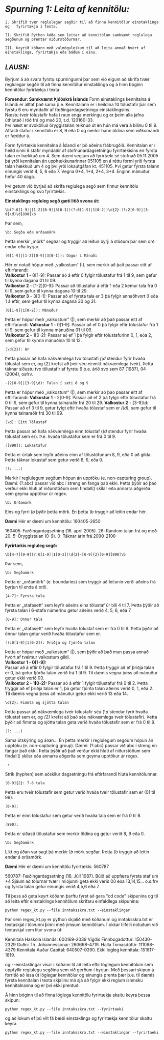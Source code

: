 # *Spurning 1: Leita af kennitölu:*

    I. Skrifið tvær reglulegar segðir til að finna kennitölur einstaklinga og   fyrirtækja í texta.

    II. Skrifið Python kóða sem leitar að kennitölum samkvæmt reglulegu segðunum og prentar niðurstöðurnar.
    
    III. Keyrið kóðann með valmöguleikum til að leita annað hvort af einstaklinga, fyrirtækja eða báðum í einu.

## *LAUSN:*
Byrjum á að svara fyrstu spurningunni þar sem við eigum að skrifa tvær reglulegar segðir til að finna kennitölur einstaklinga og á hinn bóginn kennitölur fyrirtækja í texta:

**Forsendur: Samkvæmt Þjóðskrá Íslands** 
Form einstaklings kennitalna á Íslandi er alltaf það sama þ.e. Kennitalann er í heildina 10 tölustafir þar sem fyrstu 6 eru myndaðir af fæðingardagsetningu einstaklingsins.  
Næstu tveir tölustafir hafa í raun enga merkingu og er þeim alla jafna úthlutað í röð frá og með 20, t.d. 120160-33.   
Því næst er svokölluð öryggistalan reiknuð út en hún má vera á bilinu 0 til 9. Aftasti stafur í kennitölu er 8, 9 eða 0 og merkir hann öldina sem viðkomandi er fæddur á.

Form fyrirtækis kennitalna á Íslandi er þó aðeins frábrugðið. Kennitalan er í heild sinni 6 stafir myndaðir af stofnunardagsetningu fyrirtækisins en fyrsta talan er hækkuð um 4. Sem dæmi segjum að fyrirtæki sé stofnað 05.11.2005 þá yrði kennitalan án upphækkunarinnar 051105 en á réttu formi yrði fyrsta talan hækkuð um 4 og því yrði lokaútgáfan kt. 451105. Því getur fyrsta talann einungis verið 4, 5, 6 eða 7. Vegna 0+4, 1+4, 2+4, 3+4. Enginn mánuður hefur 40 daga.

Því getum við byrjað að skrifa reglulega segð sem finnur kennitölu einstaklings og svo fyrirtækis.  

**Einstaklings regluleg segð gæti litið svona út:**
```regex
\b(?:0[1-9]|[1-2][0-9]|3[0-1])(?:0[1-9]|1[0-2])\d{2}-(?:2[0-9]|[3-9]\d)\d[890]\b
```

Þar sem, 
```regex
\b: Segða eða orðaamörk
```
Þetta merkir „mörk“ segðar og tryggir að leitun byrji á stöðum þar sem orð endar eða byrjar. 

```regex
(0[1-9]|[1-2][0-9]|3[0-1]): Dagur í Mánuði
```
Hér er notað hópur með „valkostum“ (|), sem merkir að það passar eitt af eftirfarandi:  
**Valkostur 1** - 0[1-9]: Passar að á eftir 0 fylgir tölustafur frá 1 til 9, sem gefur til kynna dagana 01 til 09.  
**Valkostur 2** - [1-2][0-9]: Passar að tölustafur á eftir 1 eða 2 kemur tala frá 0 til 9, sem gefur til kynna dagana 10 til 29.  
**Valkostur 3** - 3[0-1]: Passar að ef fyrsta tala er 3 þá fylgir annaðhvort 0 eða 1 á eftir, sem gefur til kynna dagana 30 og 31.
```regex
(0[1-9]|1[0-2]): Mánuður
```
Þetta er hópur með „valkostum“ (|), sem merkir að það passar eitt af eftirfarandi:
**Valkostur 1** - 0[1-9]: Passar að ef 0 þá fylgir eftir tölustafur frá 1 til 9, sem gefur til kynna mánuðina 01 til 09.  
**Valkostur 2** - 1[0-2]: Passar að ef 1 þá fylgir eftir tölustafurinn 0, 1, eða 2, sem gefur til kynna mánuðina 10 til 12.
```regex
(\d{2}): Ár
```
Þetta passar að hafa nákvæmlega tvo tölustafi *(\d* stendur fyrir hvaða tölustaf sem er, og {2} krefst að þeir séu einmitt nákvæmlega tveir). Þetta táknar síðustu tvo tölustafir af fyrstu 6 þ.e. árið svo sem 87 (1987), 04 (2004), osfrv.

```regex
-(2[0-9]|[3-9]\d): Talan í sæti 8 og 9
```
Þetta er hópur með „valkostum“ (|), sem merkir að það passar eitt af eftirfarandi:
**Valkostur 1** - 2[0-9]: Passar að ef 2 þá fylgir eftir tölustafur frá 0 til 9, sem gefur til kynna talnaraðir frá 20 til 29.
**Valkostur 2** - [3-9]\d: Passar að ef 3 til 9, getur fylgt eftir hvaða tölustaf sem er *(\d)*, sem gefur til kynna talnaraðir frá 30 til 99.
```regex
(\d): Eitt Tölustaf
```
Þetta passar að hafa nákvæmlega einn tölustaf (*\d* stendur fyrir hvaða tölustaf sem er). Þ.e. hvaða tölustafur sem er frá 0 til 9.
```regex
([890]): Lokastafur
```

Þetta er úrtak sem leyfir aðeins einn af tölustöfunum 8, 9, eða 0 að gilda. Þetta táknar lokastaf sem getur verið 8, 9, eða 0.

```regex
(?: ...) 
```
Merkir í reglulegum segðum hópun án upptöku (e. non-capturing group). Dæmi: (?:abc) passar við abc í streng en fanga það ekki. Þetta þýðir að það verður ekki hluti af niðurstöðum sem findall() skilar eða annarra aðgerða sem geyma upptökur úr regex.

```regex
\b: Orðamörk
```
Eins og fyrri *\b* þýðir þetta mörk. En þetta *\b* tryggir að leitin endar hér. 

**Dæmi**
Hér er dæmi um kennitölu: 160405-2650

160405: Fæðingardagsetning (16. apríl 2005).
26: Random talan frá og með 20.
5: Öryggistalan (0-9).
0: Táknar árin frá 2000-2100 

**Fyrirtækis regluleg segð:**
```regex
\b[4-7][0-9](?:0[1-9]|1[0-2])\d{2}-[0-9]{2}[0-9][890]\b
```
Þar sem,
```regex
\b: Segðamörk
```
Þetta er „orðamörk“ (e. boundaries) sem tryggir að leitunin verði aðeins frá byrjun til enda á orði.
```regex
[4-7]: Fyrsta tala
```
Þetta er „stafasett“ sem leyfir aðeins eina tölustaf úr bili 4 til 7. Þetta þýðir að fyrsta talan í 6-stafa númerinu getur aðeins verið 4, 5, 6, eða 7.
```regex
[0-9]: Önnur tala
```
Þetta er „stafasett“ sem leyfir hvaða tölustaf sem er frá 0 til 9. Þetta þýðir að önnur talan getur verið hvaða tölustafur sem er.
```regex
(?:0[1-9]|1[0-2]): Þriðja og fjórða talan
```
Þetta er hópur með „valkostum“ (|), sem þýðir að það mun passa annað hvort af tveimur valkostum gildi.  
**Valkostur 1 - 0[1-9]:**   
Passar að á eftir 0 fylgir tölustafur frá 1 til 9. Þetta tryggir að ef þriðja talan er 0, þá getur fjórða talan verið frá 1 til 9. Til dæmis vegna þess að mánuður getur ekki verið 00.  
**Valkostur 2 - 1[0-2]:** 
Passar að á eftir 1 fylgir tölustafur frá 0 til 2. Þetta tryggir að ef þriðja talan er 1, þá getur fjórða talan aðeins verið 0, 1, eða 2. Til dæmis vegna þess að mánuður getur ekki verið 13 eða 14.
```regex
\d{2}: Fimmta og sjötta talan
```
Þetta passar að nákvæmlega tveir tölustafir séu (*\d* stendur fyrir hvaða tölustaf sem er, og *{2}* krefst að það séu nákvæmlega tveir tölustafir). Þetta þýðir að fimmta og sjötta talan geta verið hvaða tölustafir sem er frá 0 til 9.

```regex
(?: ...) 
```
Sama útskýring og áðan... En þetta merkir í reglulegum segðum hópun án upptöku (e. non-capturing group). Dæmi: (?:abc) passar við abc í streng en fangar það ekki. Þetta þýðir að það verður ekki hluti af niðurstöðum sem findall() skilar eða annarra aðgerða sem geyma upptökur úr regex.

```regex
-:
```
Strik (hyphen) sem aðskilur dagsetningu frá eftirfarandi hluta kennitölunnar.

```regex
[0-9]{2}: 7-8 tala
```
Þetta eru tveir tölustafir sem getur verið hvaða tveir tölustafir sem er (01 til 99).

```regex
[0-9]:
```
Þetta er einn tölustafur sem getur verið hvaða tala sem er frá 0 til 9.

```regex
[890]:
```
Þetta er síðasti tölustafur sem merkir öldina og getur verið 8, 9 eða 0.

```regex
\b: Segðamörk
```
Líkt og áðan var sagt þá merkir *\b* mörk segðar. Þetta *\b* tryggir að leitin endar á orðamörk. 


**Dæmi**
Hér er dæmi um kennitölu fyrirtækis: 560787

560787: Fæðingardagsetning (16. Júlí 1987). Búið að uppfæra fyrsta staf um +4
Sjáum að tölurnar tvær í miðjunni geta ekki verið 00 eða 13,14,15... o.s.frv og fyrsta talan getur einungis verið 4,5,6 eða 7.


Til þess að geta keyrt kóðann þarftu fyrst að gera "cd code" skipunina og til að leita eftir einstaklings kennitölum skrifaru einfaldlega skipunina: 

```regex
python regex_kt.py --file inntaksskra.txt --einstaklingar
```

Þar sem regex_kt.py er python skjalið með kóðanum og inntaksskra.txt er textaskjal í tölvunni þinni með ýmsum kennitölum. Í okkar tilfelli notuðum við textaskjal sem lítur svona út: 


Kennitala Haskola Islands: 600169-2039
Vigdis Finnbogadottur: 150430-2329 
Guðni Th. Johannessonar: 260668-4719. 
Halla Tomasdóttir: 111068-4379
Kennitala Auður Capital: 640507-0390. 
Ekki logleg kennitala: 151617-1819.


og --einstaklingar vísar í kóðann til að leita eftir löglegum kennitölum sem uppfyllir reglulegu segðina sem við gerðum í byrjun. Með þessari skipun á forritið að lesa út löglegar kennitölur og einungis prenta þær þ.e. til dæmis fyrsta kennitalan í texta skjalinu má sjá að fylgir ekki reglum íslensku kennitalnanna og er því ekki prentuð.

Á hinn bóginn til að finna löglega kennitölu fyrirtækja skaltu keyra þessa skipun:

```regex
python regex_kt.py --file inntaksskra.txt --fyrirtaeki
```

og að lokum ef þú vilt fá bæði einstaklings og fyrirtækja kennitölur skaltu keyra:

```regex
python regex_kt.py --file inntaksskra.txt --einstaklingar --fyrirtaeki
```

